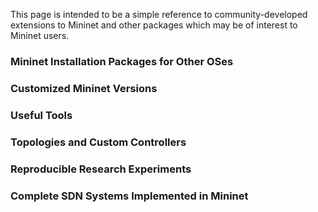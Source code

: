 This page is intended to be a simple reference to community-developed extensions to Mininet and other packages which may be of interest to Mininet users.

### Mininet Installation Packages for Other OSes

### Customized Mininet Versions

### Useful Tools

### Topologies and Custom Controllers

### Reproducible Research Experiments

### Complete SDN Systems Implemented in Mininet

